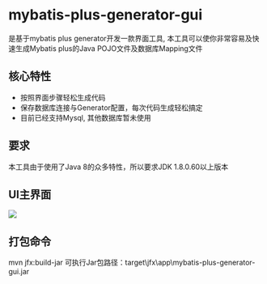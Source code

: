 # mybatis-plus-generator-gui
是基于mybatis plus generator开发一款界面工具, 本工具可以使你非常容易及快速生成Mybatis plus的Java POJO文件及数据库Mapping文件

## 核心特性
- 按照界面步骤轻松生成代码
- 保存数据库连接与Generator配置，每次代码生成轻松搞定
- 目前已经支持Mysql, 其他数据库暂未使用

## 要求
本工具由于使用了Java 8的众多特性，所以要求JDK 1.8.0.60以上版本

## UI主界面
[![](https://s1.ax1x.com/2020/04/05/GDJ1W8.png)](https://s1.ax1x.com/2020/04/05/GDJ1W8.png "markdown")

## 打包命令
mvn jfx:build-jar
可执行Jar包路径：target\jfx\app\mybatis-plus-generator-gui.jar